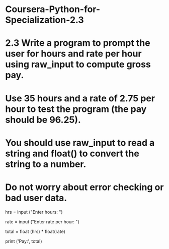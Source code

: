 # Coursera-Python-for-Specialization-2.3
# 2.3 Write a program to prompt the user for hours and rate per hour using raw_input to compute gross pay. 
# Use 35 hours and a rate of 2.75 per hour to test the program (the pay should be 96.25). 
# You should use raw_input to read a string and float() to convert the string to a number. 
# Do not worry about error checking or bad user data.

hrs = input ("Enter hours: ")

rate = input ("Enter rate per hour: ")

total = float (hrs) * float(rate)

print ('Pay:', total)
